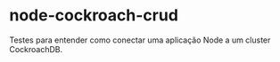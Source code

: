 # node-cockroach-crud
Testes para entender como conectar uma aplicação Node a um cluster CockroachDB.
